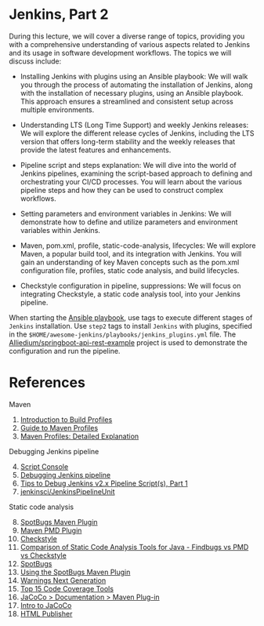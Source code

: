# Jenkins, Part 2

During this lecture, we will cover a diverse range of topics, providing you with a comprehensive understanding of various aspects related to Jenkins and its usage in software development workflows. The topics we will discuss include:

- Installing Jenkins with plugins using an Ansible playbook: We will walk you through the process of automating the installation of Jenkins, along with the installation of necessary plugins, using an Ansible playbook. This approach ensures a streamlined and consistent setup across multiple environments.

- Understanding LTS (Long Time Support) and weekly Jenkins releases: We will explore the different release cycles of Jenkins, including the LTS version that offers long-term stability and the weekly releases that provide the latest features and enhancements. 

-   Pipeline script and steps explanation: We will dive into the world of Jenkins pipelines, examining the script-based approach to defining and orchestrating your CI/CD processes. You will learn about the various pipeline steps and how they can be used to construct complex workflows.

- Setting parameters and environment variables in Jenkins: We will demonstrate how to define and utilize parameters and environment variables within Jenkins. 

- Maven, pom.xml, profile, static-code-analysis, lifecycles: We will explore Maven, a popular build tool, and its integration with Jenkins. You will gain an understanding of key Maven concepts such as the pom.xml configuration file, profiles, static code analysis, and build lifecycles. 

- Checkstyle configuration in pipeline, suppressions: We will focus on integrating Checkstyle, a static code analysis tool, into your Jenkins pipeline. 

When starting the [Ansible playbook](https://github.com/Alliedium/awesome-jenkins), use tags to execute different stages of `Jenkins` installation. Use `step2` tags to install `Jenkins` with plugins, specified in the `$HOME/awesome-jenkins/playbooks/jenkins_plugins.yml` file. 
The [Alliedium/springboot-api-rest-example](https://github.com/Alliedium/springboot-api-rest-example) project is used to demonstrate the configuration and run the pipeline.

# References

Maven

1. [Introduction to Build Profiles](https://maven.apache.org/guides/introduction/introduction-to-profiles.html)
2. [Guide to Maven Profiles](https://www.baeldung.com/maven-profiles)
3. [Maven Profiles: Detailed Explanation](https://medium.com/javarevisited/maven-profiles-detailed-explanation-1b4c8204466a)

Debugging Jenkins pipeline

4. [Script Console](https://www.jenkins.io/doc/book/managing/script-console/)
5. [Debugging Jenkins pipeline](https://notes.asaleh.net/posts/debugging-jenkins-pipeline/)
6. [Tips to Debug Jenkins v2.x Pipeline Script(s), Part 1](https://dzone.com/articles/10-tips-to-debug-jenkins-pipelines)
7. [jenkinsci/JenkinsPipelineUnit](https://github.com/jenkinsci/JenkinsPipelineUnit)

Static code analysis

8. [SpotBugs Maven Plugin](https://spotbugs.github.io/spotbugs-maven-plugin/)
9. [Maven PMD Plugin](https://pmd.github.io/latest/pmd_userdocs_tools_maven.html)
10. [Checkstyle](https://checkstyle.org/)
11. [Comparison of Static Code Analysis Tools for Java - Findbugs vs PMD vs Checkstyle](https://www.sw-engineering-candies.com/blog-1/comparison-of-findbugs-pmd-and-checkstyle)
12. [SpotBugs](https://spotbugs.readthedocs.io/en/stable/introduction.html)
13. [Using the SpotBugs Maven Plugin](https://spotbugs.readthedocs.io/en/stable/maven.html)
14. [Warnings Next Generation](https://plugins.jenkins.io/warnings-ng/)
15. [Top 15 Code Coverage Tools](https://www.softwaretestinghelp.com/code-coverage-tools/)
16. [JaCoCo > Documentation > Maven Plug-in](https://www.eclemma.org/jacoco/trunk/doc/maven.html)
17. [Intro to JaCoCo](https://www.baeldung.com/jacoco)
18. [HTML Publisher](https://plugins.jenkins.io/htmlpublisher/) 